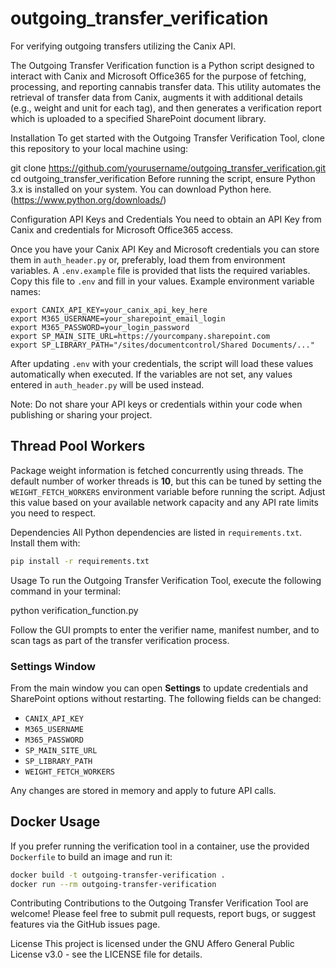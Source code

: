 # outgoing_transfer_verification
For verifying outgoing transfers utilizing the Canix API. 

The Outgoing Transfer Verification function is a Python script designed to interact with Canix and Microsoft Office365 for the purpose of fetching, processing, and reporting cannabis transfer data. This utility automates the retrieval of transfer data from Canix, augments it with additional details (e.g., weight and unit for each tag), and then generates a verification report which is uploaded to a specified SharePoint document library.

Installation
To get started with the Outgoing Transfer Verification Tool, clone this repository to your local machine using:


git clone https://github.com/yourusername/outgoing_transfer_verification.git
cd outgoing_transfer_verification
Before running the script, ensure Python 3.x is installed on your system. You can download Python here.(https://www.python.org/downloads/)

Configuration
API Keys and Credentials
You need to obtain an API Key from Canix and credentials for Microsoft Office365 access.

Once you have your Canix API Key and Microsoft credentials you can store them in
`auth_header.py` or, preferably, load them from environment variables. A
`.env.example` file is provided that lists the required variables. Copy this file
to `.env` and fill in your values. Example environment variable names:

```
export CANIX_API_KEY=your_canix_api_key_here
export M365_USERNAME=your_sharepoint_email_login
export M365_PASSWORD=your_login_password
export SP_MAIN_SITE_URL=https://yourcompany.sharepoint.com
export SP_LIBRARY_PATH="/sites/documentcontrol/Shared Documents/..."
```

After updating `.env` with your credentials, the script will load these values
automatically when executed. If the variables are not set, any values entered in
`auth_header.py` will be used instead.


Note: Do not share your API keys or credentials within your code when publishing or sharing your project.

Thread Pool Workers
-------------------
Package weight information is fetched concurrently using threads. The default
number of worker threads is **10**, but this can be tuned by setting the
`WEIGHT_FETCH_WORKERS` environment variable before running the script. Adjust
this value based on your available network capacity and any API rate limits you
need to respect.

Dependencies
All Python dependencies are listed in `requirements.txt`. Install them with:

```bash
pip install -r requirements.txt
```


Usage
To run the Outgoing Transfer Verification Tool, execute the following command in your terminal:

python verification_function.py

Follow the GUI prompts to enter the verifier name, manifest number, and to scan tags as part of the transfer verification process.

### Settings Window

From the main window you can open **Settings** to update credentials and SharePoint options without restarting.  The following fields can be changed:

* `CANIX_API_KEY`
* `M365_USERNAME`
* `M365_PASSWORD`
* `SP_MAIN_SITE_URL`
* `SP_LIBRARY_PATH`
* `WEIGHT_FETCH_WORKERS`

Any changes are stored in memory and apply to future API calls.

Docker Usage
------------
If you prefer running the verification tool in a container, use the provided
`Dockerfile` to build an image and run it:

```bash
docker build -t outgoing-transfer-verification .
docker run --rm outgoing-transfer-verification
```

Contributing
Contributions to the Outgoing Transfer Verification Tool are welcome! Please feel free to submit pull requests, report bugs, or suggest features via the GitHub issues page.

License
This project is licensed under the GNU Affero General Public License v3.0 - see the LICENSE file for details.
